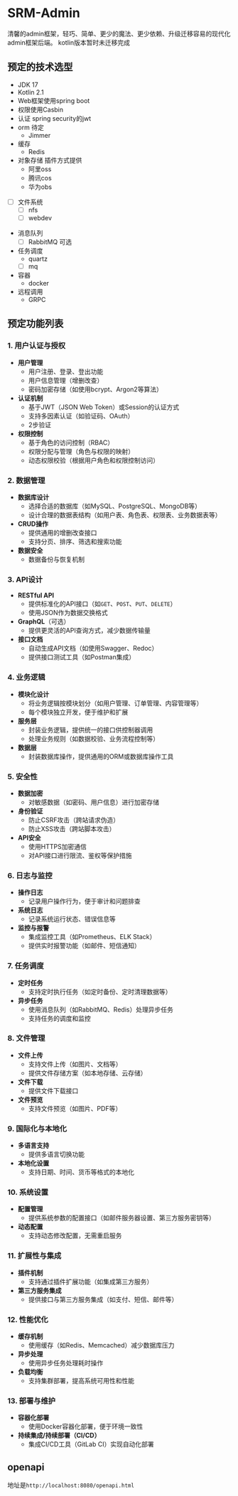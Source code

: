 # SRM-Admin

清馨的admin框架，轻巧、简单、更少的魔法、更少依赖、升级迁移容易的现代化admin框架后端。 kotlin版本暂时未迁移完成

## 预定的技术选型

- JDK 17
- Kotlin 2.1
- Web框架使用spring boot
- 权限使用Casbin
- 认证 spring security的jwt
- orm 待定
    - Jimmer
- 缓存
    - Redis
- 对象存储 插件方式提供
    - 阿里oss
    - 腾讯cos
    - 华为obs
- [ ] 文件系统
    - [ ] nfs
    - [ ] webdev
- 消息队列
    - [ ] RabbitMQ 可选
- 任务调度
    - quartz
    - [ ] mq
- 容器
    - docker
- 远程调用
    - GRPC

## 预定功能列表

### 1. 用户认证与授权

- **用户管理**
    - 用户注册、登录、登出功能
    - 用户信息管理（增删改查）
    - 密码加密存储（如使用bcrypt、Argon2等算法）
- **认证机制**
    - 基于JWT（JSON Web Token）或Session的认证方式
    - 支持多因素认证（如验证码、OAuth）
    - 2步验证
- **权限控制**
    - 基于角色的访问控制（RBAC）
    - 权限分配与管理（角色与权限的映射）
    - 动态权限校验（根据用户角色和权限控制访问）

### 2. 数据管理

- **数据库设计**
    - 选择合适的数据库（如MySQL、PostgreSQL、MongoDB等）
    - 设计合理的数据表结构（如用户表、角色表、权限表、业务数据表等）
- **CRUD操作**
    - 提供通用的增删改查接口
    - 支持分页、排序、筛选和搜索功能
- **数据安全**
    - 数据备份与恢复机制

### 3. API设计

- **RESTful API**
    - 提供标准化的API接口（如`GET`、`POST`、`PUT`、`DELETE`）
    - 使用JSON作为数据交换格式
- **GraphQL**（可选）
    - 提供更灵活的API查询方式，减少数据传输量
- **接口文档**
    - 自动生成API文档（如使用Swagger、Redoc）
    - 提供接口测试工具（如Postman集成）

### 4. 业务逻辑

- **模块化设计**
    - 将业务逻辑按模块划分（如用户管理、订单管理、内容管理等）
    - 每个模块独立开发，便于维护和扩展
- **服务层**
    - 封装业务逻辑，提供统一的接口供控制器调用
    - 处理业务规则（如数据校验、业务流程控制等）
- **数据层**
    - 封装数据库操作，提供通用的ORM或数据库操作工具

### 5. 安全性

- **数据加密**
    - 对敏感数据（如密码、用户信息）进行加密存储
- **身份验证**
    - 防止CSRF攻击（跨站请求伪造）
    - 防止XSS攻击（跨站脚本攻击）
- **API安全**
    - 使用HTTPS加密通信
    - 对API接口进行限流、鉴权等保护措施

### 6. 日志与监控

- **操作日志**
    - 记录用户操作行为，便于审计和问题排查
- **系统日志**
    - 记录系统运行状态、错误信息等
- **监控与报警**
    - 集成监控工具（如Prometheus、ELK Stack）
    - 提供实时报警功能（如邮件、短信通知）

### 7. 任务调度

- **定时任务**
    - 支持定时执行任务（如定时备份、定时清理数据等）
- **异步任务**
    - 使用消息队列（如RabbitMQ、Redis）处理异步任务
    - 支持任务的调度和监控

### 8. 文件管理

- **文件上传**
    - 支持文件上传（如图片、文档等）
    - 提供文件存储方案（如本地存储、云存储）
- **文件下载**
    - 提供文件下载接口
- **文件预览**
    - 支持文件预览（如图片、PDF等）

### 9. 国际化与本地化

- **多语言支持**
    - 提供多语言切换功能
- **本地化设置**
    - 支持日期、时间、货币等格式的本地化

### 10. 系统设置

- **配置管理**
    - 提供系统参数的配置接口（如邮件服务器设置、第三方服务密钥等）
- **动态配置**
    - 支持动态修改配置，无需重启服务

### 11. 扩展性与集成

- **插件机制**
    - 支持通过插件扩展功能（如集成第三方服务）
- **第三方服务集成**
    - 提供接口与第三方服务集成（如支付、短信、邮件等）

### 12. 性能优化

- **缓存机制**
    - 使用缓存（如Redis、Memcached）减少数据库压力
- **异步处理**
    - 使用异步任务处理耗时操作
- **负载均衡**
    - 支持集群部署，提高系统可用性和性能

### 13. 部署与维护

- **容器化部署**
    - 使用Docker容器化部署，便于环境一致性
- **持续集成/持续部署（CI/CD）**
    - 集成CI/CD工具（GitLab CI）实现自动化部署

## openapi

地址是`http://localhost:8080/openapi.html`
